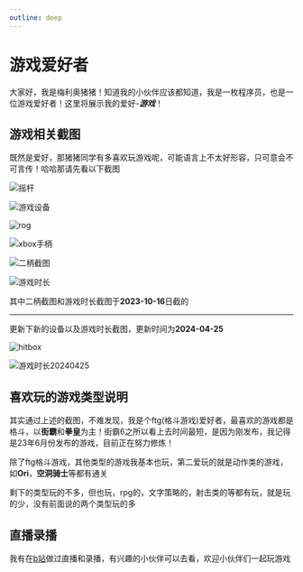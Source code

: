 ```yaml
---
outline: deep
---
```

# 游戏爱好者

大家好，我是梅利奥猪猪！知道我的小伙伴应该都知道，我是一枚程序员，也是一位游戏爱好者！这里将展示我的爱好-***游戏***！

## 游戏相关截图

既然是爱好，那猪猪同学有多喜欢玩游戏呢，可能语言上不太好形容，只可意会不可言传！哈哈那请先看以下截图

![摇杆](./images/摇杆.jpg)

![游戏设备](./images/游戏设备.jpg)

![rog](./images/rog.jpg)

![xbox手柄](./images/xbox手柄.jpg)

![二柄截图](./images/二柄截图.jpg)

![游戏时长](./images/游戏时长.jpg)

其中二柄截图和游戏时长截图于**2023-10-16**日截的

---

更新下新的设备以及游戏时长截图，更新时间为**2024-04-25**

![hitbox](./images/hitbox.jpg)

![游戏时长20240425](./images/游戏时长20240425.png)


## 喜欢玩的游戏类型说明

其实通过上述的截图，不难发现，我是个ftg(格斗游戏)爱好者，最喜欢的游戏都是格斗，以**街霸**和**拳皇**为主！街霸6之所以看上去时间最短，是因为刚发布，我记得是23年6月份发布的游戏，目前正在努力修炼！

除了ftg格斗游戏，其他类型的游戏我基本也玩，第二爱玩的就是动作类的游戏，如**Ori**，**空洞骑士**等都有通关

剩下的类型玩的不多，但也玩，rpg的，文字策略的，射击类的等都有玩，就是玩的少，没有前面说的两个类型玩的多

## 直播录播

我有在[b站](https://space.bilibili.com/2688063)做过直播和录播，有兴趣的小伙伴可以去看，欢迎小伙伴们一起玩游戏
